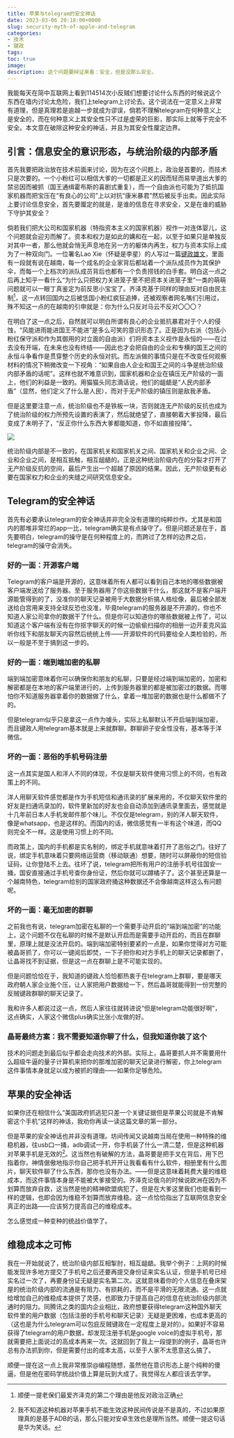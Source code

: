 ```yaml
---
title: 苹果与telegram的安全神话
date: 2023-03-06 20:18:00+0800
slug: security-myth-of-apple-and-telegram
categories:
- 技术
- 键政
tags:
toc: true
image: 
description: 这个问题要辩证来看：安全，但是没那么安全。
---
```


我能每天在简中互联网上看到114514次小反贼们想要讨论什么东西的时候说这个东西在墙内讨论太危险，我们上telegram上讨论去。这个说法在一定意义上非常有道理，但是真理若是逾越一步就成为谬误，倘若不理解telegram在何种意义上是安全的，而在何种意义上其安全性只不过是虚荣的巨影，那实际上就等于完全不安全。本文意在破除这种安全的神话，并且为其安全性厘定边界。

## 引言：信息安全的意识形态，与统治阶级的内部矛盾

首先我要把政治放在技术前面来讨论，因为在这个问题上，政治是首要的，而技术只是次要的。一个小粉红可以相信大爹的一切都是正义的因而轻而易举道出大爹的禁忌因而被抓（国王通缉霍布斯的喜剧式重复），而一个自由派也可能为了抵抗国家机器而把宝压在“有良心的公司”上以对抗“康米暴君”然后被反手出卖。因此实际上要讨论信息安全，首先要厘定的就是，是谁的信息在寻求安全，又是在谁的威胁下守护其安全？

倘若我们把大公司和国家机器（特指资本主义的国家机器）视作一对连体婴儿，这个问题就会迎刃而解了。资本和权力是如此的媾和在一起，以至于如果只是单独反对其中一者，那么他就会悄无声息地在另一方的躯体内再生，权力与资本实际上成为了一种双向门。一位署名Lao Xie（怀疑是李星）的人写过一篇[键政雄文](https://chuangcn.org/journal/two/an-adequate-state/)，里面有一段就有说在越南，每一个成名的企业家背后都站着一个派队成员作为其保护伞，而每一个上档次的派队成员背后也都有一个负责捞钱的白手套。明白这一点之后再上知乎一看什么“为什么只把权力关进笼子里不把资本关进笼子里”一类的萌萌问题就可以一眼丁真鉴定为前反思小宝宝了。齐泽克基于同样的理由反对自由民主制[^1]，这一点转回国内之后被恁国小粉红疯狂追捧，还被观察者网名嘴们引用过，殊不知这一点的在越南的引申就是：你为什么只反对马云不反对〇〇〇？

[^1]: 顺便一提老保们最爱齐泽克的第二个理由是他反对政治正确

在明白了这一点之后，自然就可以明白所谓有良心的企业抵抗暴君对于个人的侵蚀，“风能进雨能进国王不能进”是多么可笑的意识形态了。正是因为右派（包括小粉红保守派和作为其御用的对立面的自由派）们将资本主义视作是永恒的——在过去没有开端，在未来也没有终结——因此也才会把自由的企业和专横的国王之间的永恒斗争看作是贯穿整个历史的永恒对抗。而左派做的事情只是在不改变任何观察材料的情况下稍微改变一下视角：“如果自由人企业和国王之间的斗争是统治阶级内部矛盾的话呢”。这样也就不难意识到，国家机器和企业在镇压无产阶级的一面上，他们的利益是一致的。用猫猫头同志滴话说，他们的龃龉是“人民内部矛盾”（显然，他们定义了什么是人民），而对于无产阶级的镇压则是敌我矛盾。

但是这里要注意一点，统治阶级也不是铁板一块，否则就连无产阶级的反抗也成为了统治阶级的权力所预先设置的表演了，然后就绝望了，直接朝着大爹投降，最后变成了未明子了，“反正你什么东西大爹都能知道，你不如直接投降”。

![](https://img.amamiyayuuko.com/202302241804855.gif)

统治阶级内部是不一致的，在国家机关和国家机关之间、国家机关和企业之间、企业和企业之间，是相互抵触，相互龃龉的。正是这种统治阶级内在的分裂才打开了无产阶级反抗的空间，最后产生出一个超越了原因的结果。因此，无产阶级更有必要在国家权力和企业的夹缝之间研究信息安全。

## Telegram的安全神话

首先有必要承认telegram的安全神话并非完全没有道理的纯粹炒作。尤其是和国内的那堆非常烂的app一比，telegram确实是有点操守了。但是问题还是在于，首先要明白，telegram的操守是在何种程度上的，而跨过了怎样的边界之后，telegram的操守会消失。

### 好的一面：开源客户端

Telegram的客户端是开源的，这意味着所有人都可以看到自己本地的哪些数据被客户端发送给了服务器。至于服务器用了你这些数据干什么，那这就不是客户端开源能管得到的了，没准你的聊天记录被用于大数据分析搞人格绘像，最后被全部发送给白宫用来支持全球反恐也没准，毕竟telegram的服务器是不开源的，你也不知道人家公司拿你的数据干了什么。但是你可以知道你的哪些数据被上传了，可以知道这个客户端有没有在你抠字聊天的时候一边偷偷扫描你的相册一边开麦克风监听你线下和朋友聊天内容然后统统上传——开源软件的代码要给全人类检验的，所以一般是不至于搞到这一步的。

### 好的一面：端到端加密的私聊

端到端加密意味着你可以确保你和朋友的私聊，只要是经过端到端加密的，加密和解密都是在本地的客户端里进行的，上传到服务器里的都是被加密过的数据。而哪怕你不知道服务器拿着你的数据做了什么，拿着一堆加密的数据也是什么都做不了的。

但是telegram似乎只是拿这一点作为噱头，实际上私聊默认不开启端到端加密，而且键政人用telegram基本就是上来就群聊。群聊卵子安全性没有，基本等于洋微信。

### 坏的一面：恶俗的手机号码注册

这一点其实是国人和洋人不同的体现，不仅是聊天软件使用习惯上的不同，也有政策上的不同。

洋人用聊天软件感觉都是作为手机短信和通讯录的扩展来用的，不仅聊天软件里的好友是扫通讯录加的，软件里新加的好友也会自动添加到通讯录里面去，感觉就是十几年前日本人手机发邮件那个味儿。不仅仅是telegram，别的洋人聊天软件，像是whatsapp，也是这样的。而国内的话，微信感觉有一半有这个味道，而QQ则完全不一样。这是使用习惯上的不同。

而政策上，国内的手机都是实名制的，绑定手机就意味着打开了恶俗之门。往好了说，绑定手机意味着只要网络运营商（移动联通）想要，随时可以屏蔽你的短信验证码，让你登陆不上去。往坏了说，telegram把所有用户的注册手机号往国安一捅，国安直接通过手机号查你身份证，然后你就可以蹲橘子了。这个甚至还算是一个越南特色，telegram给别的国家政府捅这种数据还不会像越南这样这么有问题呢。

### 坏的一面：毫无加密的群聊

之前我也有说，telegram加密在私聊的一个需要手动开启的“端到端加密”的功能上，这个问题不仅在私聊的时候不是默认开启而是需要手动开启的，而且在群聊里，原理上就是没法开启的。端到端加密特别要紧的一点是，如果你觉得对方可能被晶哥抓了，你可以一键阅后即焚，一下子把你和对方手机上的聊天记录都删了，让晶哥找不到证据，但是这一点在群聊上是不可能实现的。

但是问题恰恰在于，我知道的键政人恰恰都热衷于在telegram上群聊，要是哪天政府朝人家企业施个压，让人家把用户数据给一下，然后晶哥就能得到一份完整的反贼键政群聊的聊天记录了。

我和许多人都说过这一点，然后人家往往就转进说“但是telegram功能很好啊”，这点确实，人家这个微信plus确实比张小龙做的好。

### 晶哥最终方案：我不需要知道你聊了什么，但我知道你装了这个

技术的问题走到最后似乎都会走向技术的外部。实际上，晶哥要抓人并不需要用什么超级牛逼的量子计算机来把你的那堆加密的聊天记录进行解密，你上telegram这件事情本身就足以成为被抓的理由——如果你足够危险。

## 苹果的安全神话

如果你还在相信什么“美国政府抓逃犯只差一个关键证据但是苹果公司就是不肯解密这个手机”这样的神话，我劝你再读一读这篇文章的第一部分。

但是苹果的安全神话也并非没有道理。坊间传闻又说越南当局在使用一种特殊的维稳机器，往usb口一捅，adb调试一开，你手机装了什么一清二楚，但是这种机器对苹果手机是无效的[^2]。这当然也有破解的方法，晶哥要是把手叉在背后，用下巴指着你，神情倨傲地指示你自己把手机开开让我看看有什么软件，相册里有什么图片，聊天软件聊了什么东西，那你也没有办法。——但是这意味着耗费大量的维稳成本，而这件事情本身是不能被大爹接受的。齐泽克论俄乌的时候说欧洲在因为不划算而放弃自救，这当然是他的精神欧盟病犯了，但是在大爹这里我们也能看到一样的逻辑，也即会因为维稳不划算而放弃维稳。这一点恰恰指出了互联网信息安全真正的出路——应该努力提高自己的维稳成本。

[^2]: 我不知道这种机器对苹果手机不能生效这种民间传说是不是真的，不过如果原理真的是基于ADB的话，那么只能对安卓生效也是理所当然。顺便一提这句话是华为笑话。

怎么感觉成一种变种的统战价值学了。

## 维稳成本之可怖

我在一开始就说了，统治阶级内部互相掣肘，相互龃龉。我举个例子：上网的时候能发现许多地方提交了手机号之后还要再提交身份证来实名认证，但是手机号已经实名过一次了，再要身份证无疑是实名第二次。这就意味着你的个人信息在叠床架屋的统治阶级内部的流通是有阻力、有损耗的，而不是平滑的无限流通。这一点就给增加自己的维稳成本提供了灵感，也即致力于提高自己的信息在统治阶级内部流通时的阻力。同腾讯之类的国内企业相比，政府想要获得telegram这种国外聊天软件里的用户数据（包括注册的手机号和聊天记录）无疑是更困难，也成本更高的（这也是为什么telegram可以包庇反贼键政在一定程度上是对的）。如果好不容易获得了telegram的用户数据，却发现注册手机是google voice的虚拟手机号，那就需要把上面说过的高成本再来一次。这就回到了我上一段提到的例子，晶哥也许总有办法抓到你，但是需要付出的成本太高，以至于人家不太愿意这么搞了。

顺便一提在这一点上我非常推崇@编程随想，虽然他在意识形态上是个纯粹的傻逼，但是他在密码学统战价值上算是玩到大成了。我觉得左人都应该去学学。



